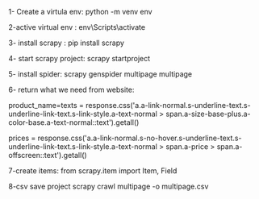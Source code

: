 1- Create a virtula env:
python -m venv env

2-active virtual env :
env\Scripts\activate

3- install scrapy :
pip install scrapy

4- start scrapy project:
scrapy startproject 

5- install spider:
scrapy genspider  multipage multipage

6- return what we need from website:

product_name=texts = response.css('a.a-link-normal.s-underline-text.s-underline-link-text.s-link-style.a-text-normal > span.a-size-base-plus.a-color-base.a-text-normal::text').getall()

prices = response.css('a.a-link-normal.s-no-hover.s-underline-text.s-underline-link-text.s-link-style.a-text-normal > span.a-price > span.a-offscreen::text').getall()


7-create items:
from scrapy.item import Item, Field

8-csv save project 
scrapy crawl multipage -o multipage.csv

